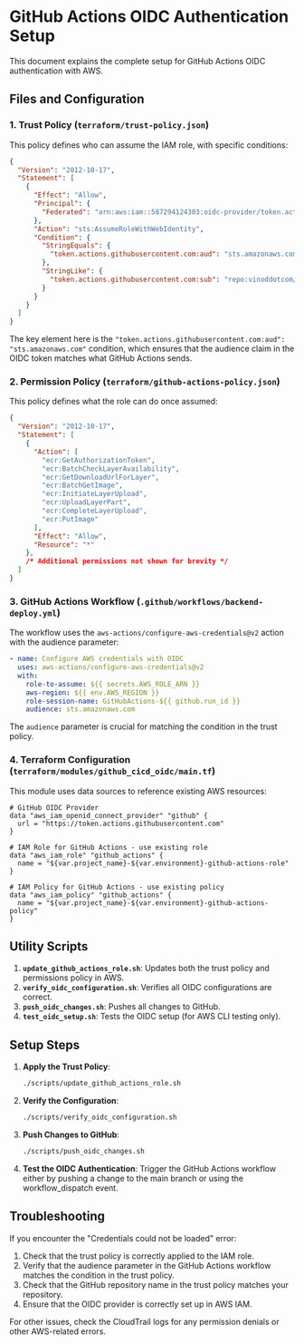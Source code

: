 # GitHub Actions OIDC Authentication Setup

This document explains the complete setup for GitHub Actions OIDC authentication with AWS.

## Files and Configuration

### 1. Trust Policy (`terraform/trust-policy.json`)
This policy defines who can assume the IAM role, with specific conditions:

```json
{
  "Version": "2012-10-17",
  "Statement": [
    {
      "Effect": "Allow",
      "Principal": {
        "Federated": "arn:aws:iam::587294124303:oidc-provider/token.actions.githubusercontent.com"
      },
      "Action": "sts:AssumeRoleWithWebIdentity",
      "Condition": {
        "StringEquals": {
          "token.actions.githubusercontent.com:aud": "sts.amazonaws.com"
        },
        "StringLike": {
          "token.actions.githubusercontent.com:sub": "repo:vinoddotcom/notes-back-end-services:*"
        }
      }
    }
  ]
}
```

The key element here is the `"token.actions.githubusercontent.com:aud": "sts.amazonaws.com"` condition, which ensures that the audience claim in the OIDC token matches what GitHub Actions sends.

### 2. Permission Policy (`terraform/github-actions-policy.json`)
This policy defines what the role can do once assumed:

```json
{
  "Version": "2012-10-17",
  "Statement": [
    {
      "Action": [
        "ecr:GetAuthorizationToken",
        "ecr:BatchCheckLayerAvailability",
        "ecr:GetDownloadUrlForLayer",
        "ecr:BatchGetImage",
        "ecr:InitiateLayerUpload",
        "ecr:UploadLayerPart",
        "ecr:CompleteLayerUpload",
        "ecr:PutImage"
      ],
      "Effect": "Allow",
      "Resource": "*"
    },
    /* Additional permissions not shown for brevity */
  ]
}
```

### 3. GitHub Actions Workflow (`.github/workflows/backend-deploy.yml`)
The workflow uses the `aws-actions/configure-aws-credentials@v2` action with the audience parameter:

```yaml
- name: Configure AWS credentials with OIDC
  uses: aws-actions/configure-aws-credentials@v2
  with:
    role-to-assume: ${{ secrets.AWS_ROLE_ARN }}
    aws-region: ${{ env.AWS_REGION }}
    role-session-name: GitHubActions-${{ github.run_id }}
    audience: sts.amazonaws.com
```

The `audience` parameter is crucial for matching the condition in the trust policy.

### 4. Terraform Configuration (`terraform/modules/github_cicd_oidc/main.tf`)
This module uses data sources to reference existing AWS resources:

```hcl
# GitHub OIDC Provider
data "aws_iam_openid_connect_provider" "github" {
  url = "https://token.actions.githubusercontent.com"
}

# IAM Role for GitHub Actions - use existing role
data "aws_iam_role" "github_actions" {
  name = "${var.project_name}-${var.environment}-github-actions-role"
}

# IAM Policy for GitHub Actions - use existing policy
data "aws_iam_policy" "github_actions" {
  name = "${var.project_name}-${var.environment}-github-actions-policy"
}
```

## Utility Scripts

1. **`update_github_actions_role.sh`**: Updates both the trust policy and permissions policy in AWS.
2. **`verify_oidc_configuration.sh`**: Verifies all OIDC configurations are correct.
3. **`push_oidc_changes.sh`**: Pushes all changes to GitHub.
4. **`test_oidc_setup.sh`**: Tests the OIDC setup (for AWS CLI testing only).

## Setup Steps

1. **Apply the Trust Policy**:
   ```bash
   ./scripts/update_github_actions_role.sh
   ```

2. **Verify the Configuration**:
   ```bash
   ./scripts/verify_oidc_configuration.sh
   ```

3. **Push Changes to GitHub**:
   ```bash
   ./scripts/push_oidc_changes.sh
   ```

4. **Test the OIDC Authentication**:
   Trigger the GitHub Actions workflow either by pushing a change to the main branch or using the workflow_dispatch event.

## Troubleshooting

If you encounter the "Credentials could not be loaded" error:

1. Check that the trust policy is correctly applied to the IAM role.
2. Verify that the audience parameter in the GitHub Actions workflow matches the condition in the trust policy.
3. Check that the GitHub repository name in the trust policy matches your repository.
4. Ensure that the OIDC provider is correctly set up in AWS IAM.

For other issues, check the CloudTrail logs for any permission denials or other AWS-related errors.
